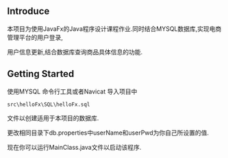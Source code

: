 ## Introduce ##
本项目为使用JavaFx的Java程序设计课程作业.同时结合MYSQL数据库,实现电商管理平台的用户登录,

用户信息更新,结合数据库查询商品具体信息的功能.

## Getting Started ##

使用MYSQL 命令行工具或者Navicat 导入项目中
```
src\helloFx\SQL\helloFx.sql
```
文件以创建适用于本项目的数据库.

更改相同目录下db.properties中userName和userPwd为你自己所设置的值.

现在你可以运行MainClass.java文件以启动该程序.
